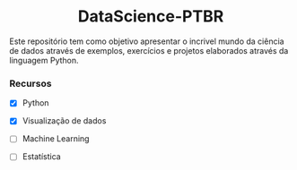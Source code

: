 <h1 align="center">DataScience-PTBR</h1>
Este repositório tem como objetivo apresentar o incrivel mundo da ciência de dados através de exemplos, exercícios e projetos elaborados através da linguagem Python.

### Recursos

- [x] Python
- [x] Visualização de dados
- [ ] Machine Learning
- [ ] Estatística

